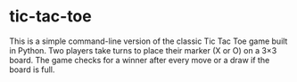 # tic-tac-toe
This is a simple command-line version of the classic Tic Tac Toe game built in Python. Two players take turns to place their marker (X or O) on a 3×3 board. The game checks for a winner after every move or a draw if the board is full.
